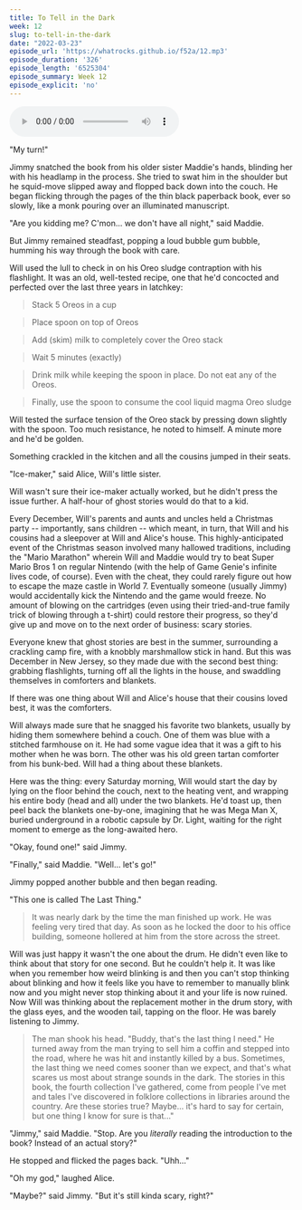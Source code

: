 ```yaml
---
title: To Tell in the Dark 
week: 12
slug: to-tell-in-the-dark
date: "2022-03-23"
episode_url: 'https://whatrocks.github.io/f52a/12.mp3'
episode_duration: '326'
episode_length: '6525304'
episode_summary: Week 12
episode_explicit: 'no'
---
```


<audio controls="controls">
  <source type="audio/mp3" src="https://whatrocks.github.io/f52a/12.mp3"></source>
</audio>

"My turn!"

Jimmy snatched the book from his older sister Maddie's hands, blinding her with his headlamp in the process. She tried to swat him in the shoulder but he squid-move slipped away and flopped back down into the couch. He began flicking through the pages of the thin black paperback book, ever so slowly, like a monk pouring over an illuminated manuscript.

"Are you kidding me? C'mon... we don't have all night," said Maddie.

But Jimmy remained steadfast, popping a loud bubble gum bubble, humming his way through the book with care.

Will used the lull to check in on his Oreo sludge contraption with his flashlight. It was an old, well-tested recipe, one that he'd concocted and perfected over the last three years in latchkey:

> Stack 5 Oreos in a cup

> Place spoon on top of Oreos

> Add (skim) milk to completely cover the Oreo stack

> Wait 5 minutes (exactly)

> Drink milk while keeping the spoon in place. Do not eat any of the Oreos.

> Finally, use the spoon to consume the cool liquid magma Oreo sludge

Will tested the surface tension of the Oreo stack by pressing down slightly with the spoon. Too much resistance, he noted to himself. A minute more and he'd be golden.

Something crackled in the kitchen and all the cousins jumped in their seats.

"Ice-maker," said Alice, Will's little sister.

Will wasn't sure their ice-maker actually worked, but he didn't press the issue further. A half-hour of ghost stories would do that to a kid.

Every December, Will's parents and aunts and uncles held a Christmas party -- importantly, sans children -- which meant, in turn, that Will and his cousins had a sleepover at Will and Alice's house. This highly-anticipated event of the Christmas season involved many hallowed traditions, including the "Mario Marathon" wherein Will and Maddie would try to beat Super Mario Bros 1 on regular Nintendo (with the help of Game Genie's infinite lives code, of course). Even with the cheat, they could rarely figure out how to escape the maze castle in World 7. Eventually someone (usually Jimmy) would accidentally kick the Nintendo and the game would freeze. No amount of blowing on the cartridges (even using their tried-and-true family trick of blowing through a t-shirt) could restore their progress, so they'd give up and move on to the next order of business: scary stories.

Everyone knew that ghost stories are best in the summer, surrounding a crackling camp fire, with a knobbly marshmallow stick in hand. But this was December in New Jersey, so they made due with the second best thing: grabbing flashlights, turning off all the lights in the house, and swaddling themselves in comforters and blankets.

If there was one thing about Will and Alice's house that their cousins loved best, it was the comforters.

Will always made sure that he snagged his favorite two blankets, usually by hiding them somewhere behind a couch. One of them was blue with a stitched farmhouse on it. He had some vague idea that it was a gift to his mother when he was born. The other was his old green tartan comforter from his bunk-bed. Will had a thing about these blankets.

Here was the thing: every Saturday morning, Will would start the day by lying on the floor behind the couch, next to the heating vent, and wrapping his entire body (head and all) under the two blankets. He'd toast up, then peel back the blankets one-by-one, imagining that he was Mega Man X, buried underground in a robotic capsule by Dr. Light, waiting for the right moment to emerge as the long-awaited hero.

"Okay, found one!" said Jimmy.

"Finally," said Maddie. "Well... let's go!"

Jimmy popped another bubble and then began reading.

"This one is called The Last Thing."

> It was nearly dark by the time the man finished up work. He was feeling very tired that day. As soon as he locked the door to his office building, someone hollered at him from the store across the street.

Will was just happy it wasn't the one about the drum. He didn't even like to think about that story for one second. But he couldn't help it. It was like when you remember how weird blinking is and then you can't stop thinking about blinking and how it feels like you have to remember to manually blink now and you might never stop thinking about it and your life is now ruined. Now Will was thinking about the replacement mother in the drum story, with the glass eyes, and the wooden tail, tapping on the floor. He was barely listening to Jimmy.

> The man shook his head. "Buddy, that's the last thing I need." He turned away from the man trying to sell him a coffin and stepped into the road, where he was hit and instantly killed by a bus. Sometimes, the last thing we need comes sooner than we expect, and that's what scares us most about strange sounds in the dark. The stories in this book, the fourth collection I've gathered, come from people I've met and tales I've discovered in folklore collections in libraries around the country. Are these stories true? Maybe... it's hard to say for certain, but one thing I know for sure is that..."

"Jimmy," said Maddie. "Stop. Are you *literally* reading the introduction to the book? Instead of an actual story?"

He stopped and flicked the pages back. "Uhh..."

"Oh my god," laughed Alice.

"Maybe?" said Jimmy. "But it's still kinda scary, right?"
